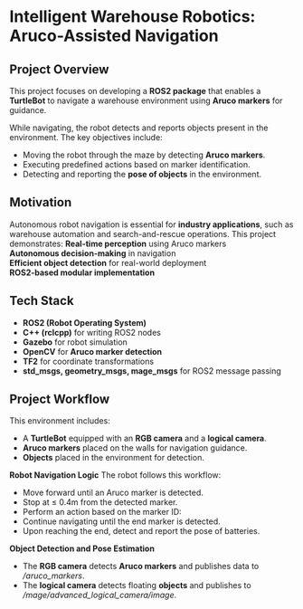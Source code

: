 # Intelligent Warehouse Robotics: Aruco-Assisted Navigation

## **Project Overview**
This project focuses on developing a **ROS2 package** that enables a **TurtleBot** to navigate a warehouse environment using **Aruco markers** for guidance. 

While navigating, the robot detects and reports objects present in the environment. The key objectives include:
- Moving the robot through the maze by detecting **Aruco markers**.  
- Executing predefined actions based on marker identification.  
- Detecting and reporting the **pose of objects** in the environment.  

## **Motivation**
Autonomous robot navigation is essential for **industry applications**, such as warehouse automation and search-and-rescue operations. This project demonstrates:
 **Real-time perception** using Aruco markers  
 **Autonomous decision-making** in navigation  
 **Efficient object detection** for real-world deployment  
 **ROS2-based modular implementation**  

## **Tech Stack**
- **ROS2 (Robot Operating System)**  
- **C++ (rclcpp)** for writing ROS2 nodes  
- **Gazebo** for robot simulation  
- **OpenCV** for **Aruco marker detection**  
- **TF2** for coordinate transformations  
- **std_msgs, geometry_msgs, mage_msgs** for ROS2 message passing  

## **Project Workflow**
This environment includes:
 - A **TurtleBot** equipped with an **RGB camera** and a **logical camera**.
 - **Aruco markers** placed on the walls for navigation guidance.
 - **Objects** placed in the environment for detection.

**Robot Navigation Logic**
The robot follows this workflow:
 - Move forward until an Aruco marker is detected.
 - Stop at ≤ 0.4m from the detected marker.
 - Perform an action based on the marker ID:
 - Continue navigating until the end marker is detected.
 - Upon reaching the end, detect and report the pose of batteries.

 **Object Detection and Pose Estimation**
 - The **RGB camera** detects **Aruco markers** and publishes data to */aruco_markers*.
 - The **logical camera** detects floating **objects** and publishes to */mage/advanced_logical_camera/image*.



